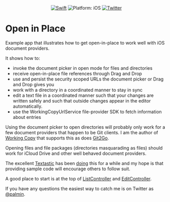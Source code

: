 <p align="center">
<a href="https://developer.apple.com/swift/"><img src="https://img.shields.io/badge/Swift-4.1-orange.svg?style=flat" alt="Swift"/></a>

<img src="https://img.shields.io/badge/Platform-iOS%2011.0+-lightgrey.svg" alt="Platform: iOS">
<a href="http://twitter.com/palmin"><img src="https://img.shields.io/badge/Twitter-@palmin-blue.svg?style=flat" alt="Twitter"/></a>
</p>

# Open in Place
Example app that illustrates how to get open-in-place to work well with iOS document providers.

It shows how to:

- invoke the document picker in open mode for files and directories
- receive open-in-place file references through Drag and Drop
- use and persist the security scoped URLs the document picker or Drag and Drop gives you
- work with a directory in a coordinated manner to stay in sync
- edit a text file in a coordinated manner such that your changes are written safely and such that outside changes appear in the editor automatically.
- use the WorkingCopyUrlService file-provider SDK to fetch information about entries

Using the document picker to open directories will probably only work for a few document providers that happen 
to be Git clients. 
I am the author of [Working Copy](https://itunes.apple.com/us/app/working-copy/id896694807?mt=8&uo=6&at=1000lHq&ct=) 
that supports this as does
[Git2Go](https://itunes.apple.com/us/app/git2go-git-client-you-always/id963577401?mt=8).

Opening files and file packages (directories masquarading as files) should work for iCloud Drive and other well behaved document providers. 

The excellent [Textastic](https://geo.itunes.apple.com/us/app/id1049254261?ct=textasticapp.com&at=11lNQP&pt=15967&mt=8)
has been [doing](http://blach.io/2016/08/02/opening-git-repository-folders-in-textastic-6-2/) this for a while and my hope is that providing sample code will encourage others to follow suit. 

A good place to start is at the top of [ListController](OpenInPlace/ListController.swift) and
[EditController](OpenInPlace/EditController.swift).

If you have any questions the easiest way to catch me is on Twitter as [@palmin](https://twitter.com/palmin).
